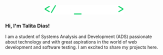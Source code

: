 <div align="center">
 <img width="50%" src="logo-new.png" alt="Github Readme Stats"/>
</div>

### Hi, I'm Talita Dias!

<p>I am a student of Systems Analysis and Development (ADS) passionate about technology and with great aspirations in the world of web development and software testing. I am excited to share my projects here.</p>